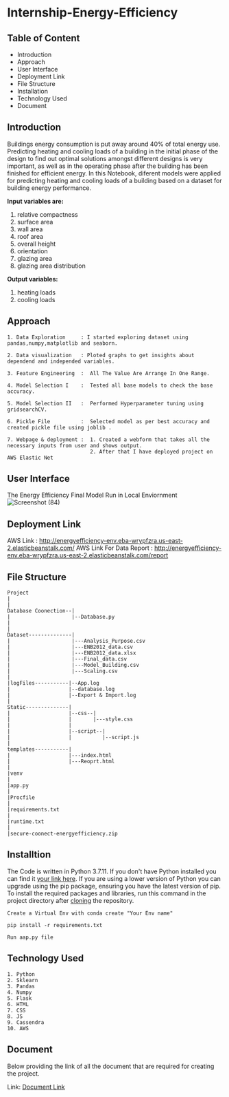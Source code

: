 # Internship-Energy-Efficiency

## Table of Content
- Introduction
- Approach
- User Interface
- Deployment Link
- File Structure
- Installation
- Technology Used
- Document

## Introduction
Buildings energy consumption is put away around 40% of total energy use. Predicting heating and cooling loads of a building in the initial phase of the design to find out optimal solutions amongst different designs is very important, as well as in the operating phase after the building has been finished for efficient energy. In this Notebook, diferent models were applied for predicting heating and cooling loads of a building based on a dataset for building energy performance.

**Input variables are:**
1. relative compactness
2. surface area
3. wall area
4. roof area
5. overall height
6. orientation
7. glazing area
8. glazing area distribution

**Output variables:**
1. heating loads
2. cooling loads

## Approach
~~~
1. Data Exploration     : I started exploring dataset using pandas,numpy,matplotlib and seaborn. 

2. Data visualization   : Ploted graphs to get insights about dependend and independed variables. 

3. Feature Engineering  :  All The Value Are Arrange In One Range.

4. Model Selection I    :  Tested all base models to check the base accuracy.
                       
5. Model Selection II   :  Performed Hyperparameter tuning using gridsearchCV.

6. Pickle File          :  Selected model as per best accuracy and created pickle file using joblib .

7. Webpage & deployment :  1. Created a webform that takes all the necessary inputs from user and shows output.
                           2. After that I have deployed project on AWS Elastic Net
~~~
## User Interface
The Energy Efficiency Final Model Run in Local Enviornment
![Screenshot (84)](https://user-images.githubusercontent.com/62636740/132971890-bb9064cd-dded-4a95-ab77-8027438404a2.png)

## Deployment Link
AWS Link : http://energyefficiency-env.eba-wrypfzra.us-east-2.elasticbeanstalk.com/
AWS Link For Data Report : http://energyefficiency-env.eba-wrypfzra.us-east-2.elasticbeanstalk.com/report

## File Structure
~~~
Project
|
|
Database Coonection--|
|                    |--Database.py
|                            
|                            
Dataset--------------|
|                    |---Analysis_Purpose.csv
|                    |---ENB2012_data.csv
|                    |---ENB2012_data.xlsx
|                    |---Final_data.csv
|                    |---Model_Building.csv
|                    |---Scaling.csv
|
|logFiles-----------|--App.log
|                   |--database.log
|                   |--Export & Import.log
|
Static--------------|
|                   |--css--|
|                   |       |---style.css
|                   |
|                   |--script--|
|                   |          |--script.js
|                   
templates-----------|  
|                   |---index.html
|                   |---Reoprt.html
|
|venv
|
|app.py
|
|Procfile
|
|requirements.txt
|
|runtime.txt
|
|secure-coonect-energyefficiency.zip
~~~

## Installtion
The Code is written in Python 3.7.11. If you don't have Python installed you can find it [your link here](https://www.python.org/downloads/). If you are using a lower version of Python you can upgrade using the pip package, ensuring you have the latest version of pip. To install the required packages and libraries, run this command in the project directory after [cloning](https://docs.github.com/en/github/creating-cloning-and-archiving-repositories/cloning-a-repository) the repository.

~~~
Create a Virtual Env with conda create "Your Env name"
~~~
~~~
pip install -r requirements.txt
~~~
~~~
Run aap.py file
~~~

## Technology Used
~~~
1. Python
2. Sklearn
3. Pandas
4. Numpy
5. Flask
6. HTML
7. CSS
8. JS
9. Cassendra
10. AWS
~~~

## Document
Below providing the link of all the document that are required for creating the project.

Link: [Document Link](https://drive.google.com/drive/folders/1OvDlqafwiB26UZBLKYiIH5g2qRy4kE2g?usp=sharing)








